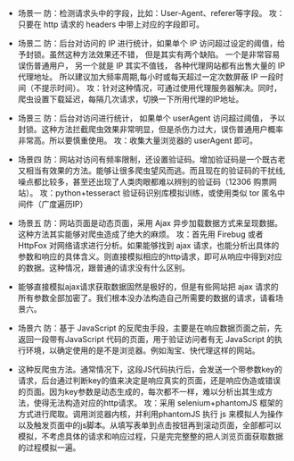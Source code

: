 - 场景一
防：检测请求头中的字段，比如：User-Agent、referer等字段。
攻：只要在 http 请求的 headers 中带上对应的字段即可。

- 场景二
防：后台对访问的 IP 进行统计，如果单个 IP 访问超过设定的阈值，给予封锁。虽然这种方法效果还不错， 但是其实有两个缺陷。 一个是非常容易误伤普通用户， 另一个就是 IP 其实不值钱， 各种代理网站都有出售大量的 IP 代理地址。 所以建议加大频率周期,每小时或每天超过一定次数屏蔽 IP 一段时间（不提示时间）。
攻：针对这种情况，可通过使用代理服务器解决。同时，爬虫设置下载延迟，每隔几次请求，切换一下所用代理的IP地址。

- 场景三
防：后台对访问进行统计， 如果单个 userAgent 访问超过阈值， 予以封锁。这种方法拦截爬虫效果非常明显，但是杀伤力过大，误伤普通用户概率非常高。所以要慎重使用。
攻：收集大量浏览器的 userAgent 即可。

- 场景四
防：网站对访问有频率限制，还设置验证码。增加验证码是一个既古老又相当有效果的方法。能够让很多爬虫望风而逃。而且现在的验证码的干扰线, 噪点都比较多，甚至还出现了人类肉眼都难以辨别的验证码（12306 购票网站）。
攻：python+tesseract 验证码识别库模拟训练，或使用类似 tor 匿名中间件（广度遍历IP）

- 场景五
防：网站页面是动态页面，采用 Ajax 异步加载数据方式来呈现数据。这种方法其实能够对爬虫造成了绝大的麻烦。
攻：首先用 Firebug 或者 HttpFox 对网络请求进行分析。如果能够找到 ajax 请求，也能分析出具体的参数和响应的具体含义。则直接模拟相应的http请求，即可从响应中得到对应的数据。这种情况，跟普通的请求没有什么区别。
- 能够直接模拟ajax请求获取数据固然是极好的，但是有些网站把 ajax 请求的所有参数全部加密了。我们根本没办法构造自己所需要的数据的请求，请看场景六。

- 场景六
防：基于 JavaScript 的反爬虫手段，主要是在响应数据页面之前，先返回一段带有JavaScript 代码的页面，用于验证访问者有无 JavaScript 的执行环境，以确定使用的是不是浏览器。例如淘宝、快代理这样的网站。
- 这种反爬虫方法。通常情况下，这段JS代码执行后，会发送一个带参数key的请求，后台通过判断key的值来决定是响应真实的页面，还是响应伪造或错误的页面。因为key参数是动态生成的，每次都不一样，难以分析出其生成方法，使得无法构造对应的http请求。
攻：采用 selenium+phantomJS 框架的方式进行爬取。调用浏览器内核，并利用phantomJS 执行 js 来模拟人为操作以及触发页面中的js脚本。从填写表单到点击按钮再到滚动页面，全部都可以模拟，不考虑具体的请求和响应过程，只是完完整整的把人浏览页面获取数据的过程模拟一遍。

